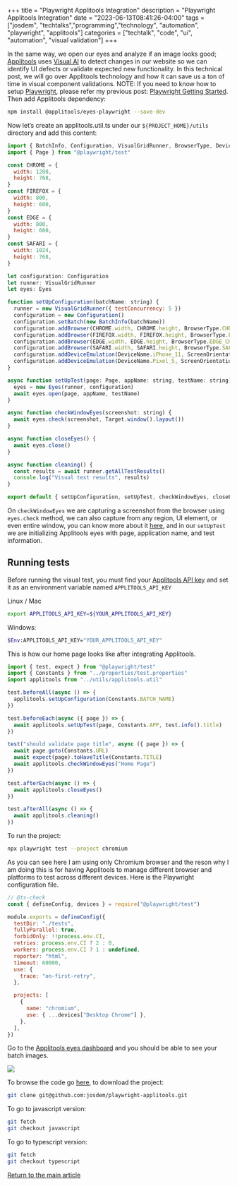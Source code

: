 +++
title =  "Playwright Applitools Integration"
description = "Playwright Applitools Integration"
date = "2023-06-13T08:41:26-04:00"
tags = ["josdem", "techtalks","programming","technology", "automation", "playwright", "applitools"]
categories = ["techtalk", "code", "ui", "automation", "visual validation"]
+++

In the same way, we open our eyes and analyze if an image looks good; [Applitools](https://applitools.com/) uses [Visual AI](https://www.syte.ai/blog/visual-ai/what-is-visual-ai/) to detect changes in our website so we can identify UI defects or validate expected new functionality. In this technical post, we will go over Applitools technology and how it can save us a ton of time in visual component validations. NOTE: If you need to know how to setup [Playwright](https://playwright.dev/), please refer my previous post: [Playwright Getting Started](/techtalk/ux/cypress_getting_started/). Then add Applitools dependency:

```bash
npm install @applitools/eyes-playwright --save-dev
```

Now let’s create an applitools.util.ts under our `${PROJECT_HOME}/utils` directory and add this content:

```javascript
import { BatchInfo, Configuration, VisualGridRunner, BrowserType, DeviceName, ScreenOrientation, Eyes, Target } from "@applitools/eyes-playwright"
import { Page } from "@playwright/test"

const CHROME = {
  width: 1280,
  height: 768,
}
const FIREFOX = {
  width: 800,
  height: 600,
}
const EDGE = {
  width: 800,
  height: 600,
}
const SAFARI = {
  width: 1024,
  height: 768,
}

let configuration: Configuration
let runner: VisualGridRunner
let eyes: Eyes

function setUpConfiguration(batchName: string) {
  runner = new VisualGridRunner({ testConcurrency: 5 })
  configuration = new Configuration()
  configuration.setBatch(new BatchInfo(batchName))
  configuration.addBrowser(CHROME.width, CHROME.height, BrowserType.CHROME)
  configuration.addBrowser(FIREFOX.width, FIREFOX.height, BrowserType.FIREFOX)
  configuration.addBrowser(EDGE.width, EDGE.height, BrowserType.EDGE_CHROMIUM)
  configuration.addBrowser(SAFARI.width, SAFARI.height, BrowserType.SAFARI)
  configuration.addDeviceEmulation(DeviceName.iPhone_11, ScreenOrientation.PORTRAIT)
  configuration.addDeviceEmulation(DeviceName.Pixel_5, ScreenOrientation.PORTRAIT)
}

async function setUpTest(page: Page, appName: string, testName: string) {
  eyes = new Eyes(runner, configuration)
  await eyes.open(page, appName, testName)
}

async function checkWindowEyes(screenshot: string) {
  await eyes.check(screenshot, Target.window().layout())
}

async function closeEyes() {
  await eyes.close()
}

async function cleaning() {
  const results = await runner.getAllTestResults()
  console.log("Visual test results", results)
}

export default { setUpConfiguration, setUpTest, checkWindowEyes, closeEyes, cleaning }
```

On `checkWindowEyes` we are capturing a screenshot from the browser using `eyes.check` method, we can also capture from any region, UI element, or even entire window, you can know more about it [here](https://applitools.com/docs/method-eyes-check-seleniumide-command.html), and in our `setUpTest` we are initializing Applitools eyes with page, application name, and test information.

## Running tests

Before running the visual test, you must find your [Applitools API key](https://applitools.com/tutorials/guides/getting-started/registering-an-account#retrieving-your-api-key) and set it as an environment variable named `APPLITOOLS_API_KEY`

Linux / Mac
```bash
export APPLITOOLS_API_KEY=${YOUR_APPLITOOLS_API_KEY}
```

Windows:
```bash
$Env:APPLITOOLS_API_KEY="YOUR_APPLITOOLS_API_KEY"
```

This is how our home page looks like after integrating Applitools.

```javascript
import { test, expect } from "@playwright/test"
import { Constants } from "../properties/test.properties"
import applitools from "../utils/applitools.util"

test.beforeAll(async () => {
  applitools.setUpConfiguration(Constants.BATCH_NAME)
})

test.beforeEach(async ({ page }) => {
  await applitools.setUpTest(page, Constants.APP, test.info().title)
})

test("should validate page title", async ({ page }) => {
  await page.goto(Constants.URL)
  await expect(page).toHaveTitle(Constants.TITLE)
  await applitools.checkWindowEyes("Home Page")
})

test.afterEach(async () => {
  await applitools.closeEyes()
})

test.afterAll(async () => {
  await applitools.cleaning()
})
```

To run the project:

```bash
npx playwright test --project chromium
```

As you can see here I am using only Chromium browser and the reson why I am doing this is for having Applitools to manage different browser and platforms to test across different devices. Here is the Playwright configuration file.

```javascript
// @ts-check
const { defineConfig, devices } = require("@playwright/test")

module.exports = defineConfig({
  testDir: "./tests",
  fullyParallel: true,
  forbidOnly: !!process.env.CI,
  retries: process.env.CI ? 2 : 0,
  workers: process.env.CI ? 1 : undefined,
  reporter: "html",
  timeout: 60000,
  use: {
    trace: "on-first-retry",
  },

  projects: [
    {
      name: "chromium",
      use: { ...devices["Desktop Chrome"] },
    },
  ],
})
```

Go to the [Applitools eyes dashboard](https://eyes.applitools.com/app/test-results/) and you should be able to see your batch images.

<img src="/img/techtalks/ux/vetlog_playwright_applitools.png">

To browse the code go [here](https://github.com/josdem/playwright-applitools), to download the project:

```bash
git clone git@github.com:josdem/playwright-applitools.git
```

To go to javascript version:

```bash
git fetch
git checkout javascript
```

To go to typescript version:

```bash
git fetch
git checkout typescript
```

[Return to the main article](/techtalk/ux)

